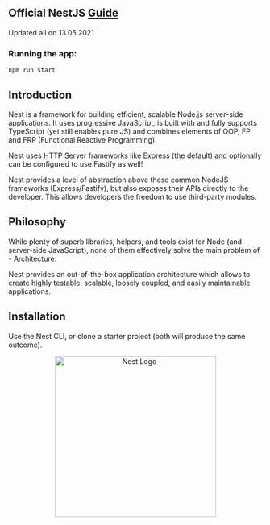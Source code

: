 
## Official NestJS [Guide](https://docs.nestjs.com/controllers)

Updated all on 13.05.2021

### Running the app:

```
npm run start
```

## Introduction
Nest is a framework for building efficient, scalable Node.js server-side applications. It uses progressive JavaScript, is built with and fully supports TypeScript (yet still enables pure JS) and combines elements of OOP, FP and FRP (Functional Reactive Programming).

Nest uses HTTP Server frameworks like Express (the default) and optionally can be configured to use Fastify as well!

Nest provides a level of abstraction above these common NodeJS frameworks (Express/Fastify), but also exposes their APIs directly to the developer. This allows developers the freedom to use third-party modules.

## Philosophy
While plenty of superb libraries, helpers, and tools exist for Node (and server-side JavaScript), none of them effectively solve the main problem of - Architecture.

Nest provides an out-of-the-box application architecture which allows to create highly testable, scalable, loosely coupled, and easily maintainable applications.

## Installation
Use the Nest CLI, or clone a starter project (both will produce the same outcome).

<p align="center">
  <a href="http://nestjs.com/" target="blank"><img src="https://nestjs.com/img/logo_text.svg" width="320" alt="Nest Logo" /></a>
</p>
